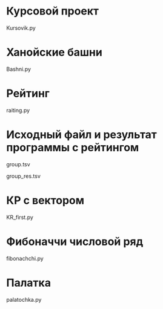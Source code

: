 # Курсовой проект
Kursovik.py
# Ханойские башни
Bashni.py
# Рейтинг
raiting.py
# Исходный файл и результат программы с рейтингом
group.tsv

group_res.tsv
# КР с вектором
KR_first.py
# Фибоначчи числовой ряд
fibonachchi.py
# Палатка
palatochka.py
